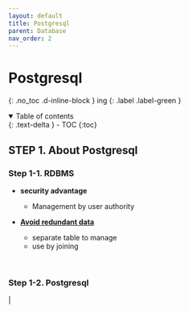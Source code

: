 ```yaml
---
layout: default
title: Postgresql
parent: Database
nav_order: 2
---
```


# Postgresql
{: .no_toc .d-inline-block }
ing
{: .label .label-green }

<details open markdown="block">
  <summary>
    Table of contents
  </summary>
  {: .text-delta }
- TOC
{:toc}
</details>

<!------------------------------------ STEP ------------------------------------>
## STEP 1. About Postgresql

### Step 1-1. RDBMS

* **security advantage**
    * Management by user authority

* **[Avoid redundant data](https://opentutorials.org/course/3161/19544)**
    * separate table to manage
    * use by joining

<br>

### Step 1-2. Postgresql

|